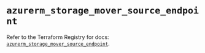 # `azurerm_storage_mover_source_endpoint`

Refer to the Terraform Registry for docs: [`azurerm_storage_mover_source_endpoint`](https://registry.terraform.io/providers/hashicorp/azurerm/4.49.0/docs/resources/storage_mover_source_endpoint).

